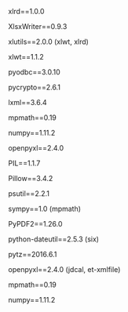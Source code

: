 xlrd==1.0.0

XlsxWriter==0.9.3

xlutils==2.0.0 (xlwt, xlrd)

xlwt==1.1.2

pyodbc==3.0.10

pycrypto==2.6.1

lxml==3.6.4

mpmath==0.19

numpy==1.11.2

openpyxl==2.4.0

PIL==1.1.7

Pillow==3.4.2

psutil==2.2.1

sympy==1.0 (mpmath)

PyPDF2==1.26.0

python-dateutil==2.5.3 (six)

pytz==2016.6.1

openpyxl==2.4.0 (jdcal, et-xmlfile)

mpmath==0.19

numpy==1.11.2